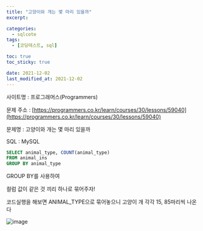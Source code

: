 ```yaml
---
title: "고양이와 개는 몇 마리 있을까"
excerpt:

categories:
  - sqlcote
tags:
  - [코딩테스트, sql]

toc: true
toc_sticky: true

date: 2021-12-02
last_modified_at: 2021-12-02
---
```


사이트명 : 프로그래머스(Programmers)

문제 주소 : [https://programmers.co.kr/learn/courses/30/lessons/59040](https://programmers.co.kr/learn/courses/30/lessons/59040)

문제명 : 고양이와 개는 몇 마리 있을까

SQL : MySQL

```sql
SELECT animal_type, COUNT(animal_type)
FROM animal_ins
GROUP BY animal_type
```

GROUP BY를 사용하여

컬럼 값이 같은 것 끼리 하나로 묶어주자!

코드실행을 해보면 ANIMAL_TYPE으로 묶어놓으니 고양이 개 각각 15, 85마리씩 나온다

![image](https://user-images.githubusercontent.com/43924464/144368390-b8c76886-47f9-48d5-a051-da27fbc8ae45.png)
